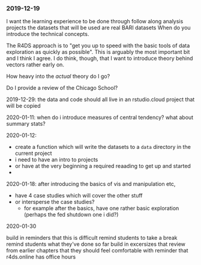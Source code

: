 ### 2019-12-19

I want the learning experience to be done through follow along analysis projects 
the datasets that will be used are real BARI datasets
When do you introduce the technical concepts. 

The R4DS approach is to "get you up to speed with the basic tools of data exploration as quickly as possible". This is arguably the most important bit and I think I agree. I do think, though, that I want to introduce theory behind vectors rather early on. 


How heavy into the _actual_ theory do I go?

Do I provide a review of the Chicago School?

2019-12-29: the data and code should all live in an rstudio.cloud project that will be copied

2020-01-11: when do i introduce measures of central tendency? what about summary stats? 

2020-01-12:
  - create a function which will write the datasets to a `data` directory in the current project
  - i need to have an intro to projects
  - or have at the very beginning a required reaading to get up and started
  - 
  
2020-01-18: after introducing the basics of vis and manipulation etc, 
  - have 4 case studies which will cover the other stuff
  - or intersperse the case studies?
    - for example after the basics, have one rather basic exploration (perhaps the fed shutdown one i did?)
    
    
2020-01-30

build in reminders that this is difficult
remind students to take a break
remind students what they've done so far
build in excersizes that review from earlier chapters that they should feel comfortable with
reminder that r4ds.online has office hours